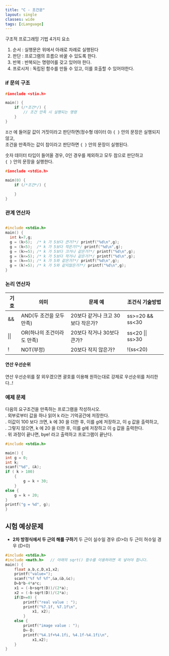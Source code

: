 ```yaml
---
title: "C - 조건문"
layout: single
classes: wide
tags: [cLanguage]
---
```

  
구조적 프로그래밍 기법 4가지 요소  
1. 순서 : 실행문은 위에서 아래로 차례로 실행된다  
2. 판단 : 프로그램의 흐름으 바꿀 수 있도록 한다.  
3. 반복 : 반복되는 명령어를 갖고 있어야 한다.  
4. 프로시저 : 독립된 함수를 만들 수 있고, 이를 호출할 수 있어야한다.  
  
### if 문의 구조
```cpp
#ionclude <stio.h>

main() {
    if (/*조건*/) {
        // 조건 만족 시 실행되는 명령
    }
}
```

`조건` 에 들어갈 값이 거짓이라고 판단하면(정수형 데이터 0) `{ }` 안의 문장은 실행되지 않고,  
조건을 만족하는 값이 참이라고 판단하면 `{ }` 안의 문장이 실행된다.  
  
숫자 데이터 타입이 들어올 경우, 0인 경우를 제외하고 모두 참으로 판단하고  
`{ }` 안의 문장을 실행한다.  

```cpp
#ionclude <stdio.h>

main(0) {
    if (/*조건*/) {
        
    }
}
```

### 관계 연산자

```cpp

#include <stdio.h>
main() {
  int k=7,g;  
  g = (k>5);  /* k 가 5보다 큰가?*/ printf("%d\n",g);  
  g = (k<5);  /* k 가 5보다 작은가?*/ printf("%d\n",g);  
  g = (k>=5); /* k 가 5보다 크거나 같은가?*/ printf("%d\n",g);  
  g = (k<=5); /* k 가 5보다 작거나 같은가?*/ printf("%d\n",g);  
  g = (k==5); /* k 가 5와 같은가?*/ printf("%d\n",g);  
  g = (k!=5); /* k 가 5와 같지않은가?*/ printf("%d\n",g);  
}
```


### 논리 연산자
|기호|의미|문제 예|조건식 기술방법|
|---|---|---|---|
|&&|AND(두 조건을 모두 만족)|20보다 같거나 크고 30보다 작은가?|ss>=20 && ss<30|
|\|\||OR(하나의 조건이라도 만족)|20보다 작거나 30보다 큰가?|ss<20 \|\| ss>30|
|!|NOT(부정)|20보다 작지 않은가?|!(ss<20)|

#### 연산 우선순위
연산 우선순위를 잘 외우겠으면 괄호를 이용해
원하는대로 강제로 우선순위를 처리한다..!

### 예제 문제  
  
다음의 요구조건을 만족하는 프로그램을 작성하시오.  
. 외부로부터 값을 하나 읽어 k 라는 기억공간에 저장한다.  
. 이값이 100 보다 크면, k 에 30 을 더한 후, 이를 g에 저장하고, 이 g 값을 출력하고,  
. 그렇지 않으면, k 에 20 을 더한 후, 이를 g에 저장하고 이 g 값을 출력한다.  
. 위 과정이 끝나면, bye! 라고 출력하고 프로그램이 끝난다.  

```cpp
#include <stdio.h>

main() {
int g = 0;
int k;
scanf("%d", &k);
if ( k > 100)
    {        
        g = k + 30;
    }
else {
    g = k + 20;
}
printf("g = %d", g);
}
```
  
## 시험 예상문제
- **2차 방정식에서 두 근의 해를 구하기**
두 근이 실수일 경우 (D>0)
두 근이 허수일 경우 (D<0)
```cpp
#include <stdio.h>
#include <math.h>   // 아래의 sqrt() 함수를 이용하려면 꼭 넣어야 합니다.
main() {
	float a,b,c,D,x1,x2;
	printf("value=");	
	scanf("%f %f %f",&a,&b,&c);
	D=b*b-4*a*c;
	x1 = (-b+sqrt(D))/(2*a);
	x2 = (-b-sqrt(D))/(2*a);
	if(D>=0) {
		printf("real value : ");
		printf("%7.1f, %7.1f\n",
			x1, x2);
		}
	else {
		printf("image value : ");
		D=-D;
		printf("%4.1f+%4.1fi, %4.1f-%4.1fi\n",
		    x1,x2);
	}
}

```